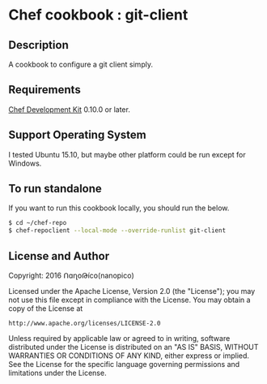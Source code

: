 # Chef cookbook : git-client

## Description

A cookbook to configure a git client simply.

## Requirements

[Chef Development Kit](https://downloads.chef.io/chef-dk/ubuntu/) 0.10.0 or later.

## Support Operating System

I tested Ubuntu 15.10, but maybe other platform could be run except for Windows.

## To run standalone

If you want to run this cookbook locally, you should run the below.

```bash
$ cd ~/chef-repo
$ chef-repoclient --local-mode --override-runlist git-client
```

## License and Author

Copyright: 2016 ᑎɑղօԹíϲօ(nanopico)

Licensed under the Apache License, Version 2.0 (the "License");
you may not use this file except in compliance with the License.
You may obtain a copy of the License at

    http://www.apache.org/licenses/LICENSE-2.0

Unless required by applicable law or agreed to in writing, software
distributed under the License is distributed on an "AS IS" BASIS,
WITHOUT WARRANTIES OR CONDITIONS OF ANY KIND, either express or implied.
See the License for the specific language governing permissions and
limitations under the License.
